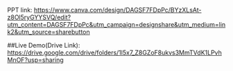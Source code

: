 PPT link:
https://www.canva.com/design/DAGSF7FDpPc/BYzXLsAt-z8Ol5ryGYYSVQ/edit?utm_content=DAGSF7FDpPc&utm_campaign=designshare&utm_medium=link2&utm_source=sharebutton

##Live Demo(Drive Link):
https://drive.google.com/drive/folders/1l5x7_Z8GZoF8ukvs3MmTVdK1LPvhMnOF?usp=sharing
